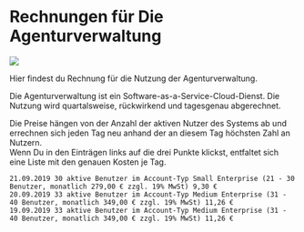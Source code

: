 # Rechnungen für Die Agenturverwaltung

![](../../.gitbook/assets/bildschirmfoto-2020-03-08-um-09.28.01.png)

Hier findest du Rechnung für die Nutzung der Agenturverwaltung.

Die Agenturverwaltung ist ein Software-as-a-Service-Cloud-Dienst. Die Nutzung wird quartalsweise, rückwirkend und tagesgenau abgerechnet.

Die Preise hängen von der Anzahl der aktiven Nutzer des Systems ab und errechnen sich jeden Tag neu anhand der an diesem Tag höchsten Zahl an Nutzern.\
Wenn Du in den Einträgen links auf die drei Punkte klickst, entfaltet sich eine Liste mit den genauen Kosten je Tag.

`21.09.2019 30 aktive Benutzer im Account-Typ Small Enterprise (21 - 30 Benutzer, monatlich 279,00 € zzgl. 19% MwSt) 9,30 € `\
`20.09.2019 33 aktive Benutzer im Account-Typ Medium Enterprise (31 - 40 Benutzer, monatlich 349,00 € zzgl. 19% MwSt) 11,26 €`\
`19.09.2019 33 aktive Benutzer im Account-Typ Medium Enterprise (31 - 40 Benutzer, monatlich 349,00 € zzgl. 19% MwSt) 11,26 €`
